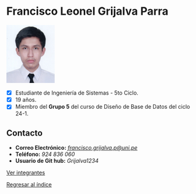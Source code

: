 # Francisco Leonel Grijalva Parra

<img src="FranciscoGrijalva.jpeg" alt="Francisco Grijalva" style="width: 25%; height: auto;" />

- [x] Estudiante de Ingeniería de Sistemas - 5to Ciclo.
- [x] 19 años.
- [x] Miembro del **Grupo 5** del curso de Diseño de Base de Datos del ciclo 24-1.

## Contacto

- **Correo Electrónico:** *francisco.grijalva.p@uni.pe*
- **Teléfono:** _924 836 060_
- **Usuario de Git hub:** *Grijalva1234*

[Ver integrantes](../Integrantes.md)

[Regresar al índice](../../README.md)
